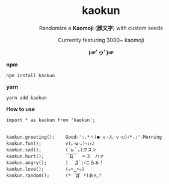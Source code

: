 <h1 align="center"> kaokun </h1>
<div align="center">

Randomize a **Kaomoji** (**顔文字**) with custom seeds

Currently featuring 3000~ kaomoji

**(☞ﾟヮﾟ)☞**

</div>

**npm**

```
npm install kaokun
```
**yarn**

```
yarn add kaokun
```

**How to use**
```
import * as kaokun from 'kaokun';


kaokun.greeting();    Good☆':.*ヾ(●･ｖ･人･ｖ･○)ﾉ*.:'☆Morning
kaokun.fun();         v(｡･ω･｡)ｨｪｨ♪
kaokun.sad();         (´ω｀。)グスン
kaokun.hurt();        ￣Д￣　＝３　ハァ
kaokun.angry();       | ｀Д´|ﾉこらぁ！
kaokun.love();        (๑￫‿ฺ￩๑)
kaokun.random();      (* ´Д゜*)あん？
```